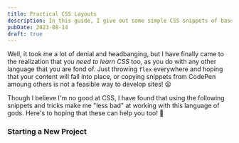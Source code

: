 ```yaml
---
title: Practical CSS Layouts
description: In this guide, I give out some simple CSS snippets of base styling that I like to use while working on a new project.
pubDate: 2023-08-14
draft: true
---
```


Well, it took me a lot of denial and headbanging, but I have finally came to the realization that you _need to learn CSS_ too, as you do with any other language that you are fond of. Just throwing `flex` everywhere and hoping that your content will fall into place, or copying snippets from CodePen amoung others is not a feasible way to develop sites! 😦

Though I believe I'm no good at CSS, I have found that using the following snippets and tricks make me "less bad" at working with this language of gods. Here's to hoping that these can help you too! 🚀

### Starting a New Project
